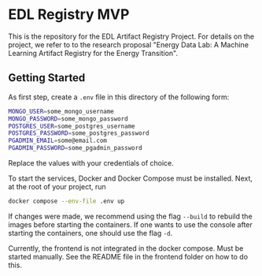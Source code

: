 # EDL Registry MVP

This is the repository for the EDL Artifact Registry Project. For details on the project, we refer to to the research proposal "Energy Data Lab: A Machine Learning Artifact Registry for the Energy Transition".

## Getting Started

As first step, create a `.env` file in this directory of the following form:

```bash
MONGO_USER=some_mongo_username
MONGO_PASSWORD=some_mongo_password
POSTGRES_USER=some_postgres_username
POSTGRES_PASSWORD=some_postgres_password
PGADMIN_EMAIL=some@email.com
PGADMIN_PASSWORD=some_pgadmin_password
```

Replace the values with your credentials of choice.

To start the services, Docker and Docker Compose must be installed. Next, at the root of your project, run

```bash
docker compose --env-file .env up
```

If changes were made, we recommend using the flag `--build` to rebuild the images before starting the containers. If one wants to use the console after starting the containers, one should use the flag  `-d`.

Currently, the frontend is not integrated in the docker compose. Must be started manually. See the README file in the frontend folder on how to do this.
